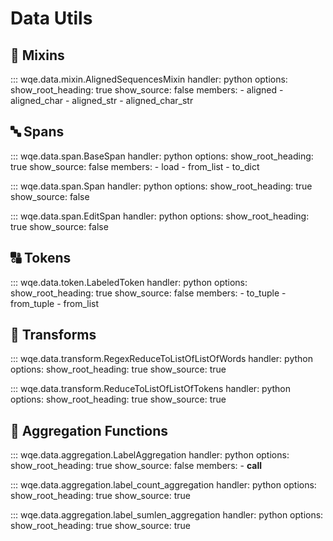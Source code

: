 # Data Utils

## 🔀 Mixins

::: wqe.data.mixin.AlignedSequencesMixin
    handler: python
    options:
      show_root_heading: true
      show_source: false
      members:
      - aligned
      - aligned_char
      - aligned_str
      - aligned_char_str

## 🔤 Spans

::: wqe.data.span.BaseSpan
    handler: python
    options:
      show_root_heading: true
      show_source: false
      members:
      - load
      - from_list
      - to_dict

::: wqe.data.span.Span
    handler: python
    options:
      show_root_heading: true
      show_source: false

::: wqe.data.span.EditSpan
    handler: python
    options:
      show_root_heading: true
      show_source: false

## 🔠 Tokens

::: wqe.data.token.LabeledToken
    handler: python
    options:
      show_root_heading: true
      show_source: false
      members:
      - to_tuple
      - from_tuple
      - from_list

## 🔄 Transforms

::: wqe.data.transform.RegexReduceToListOfListOfWords
    handler: python
    options:
      show_root_heading: true
      show_source: true

::: wqe.data.transform.ReduceToListOfListOfTokens
    handler: python
    options:
      show_root_heading: true
      show_source: true

## 🤝 Aggregation Functions

::: wqe.data.aggregation.LabelAggregation
    handler: python
    options:
      show_root_heading: true
      show_source: false
      members:
      - __call__

::: wqe.data.aggregation.label_count_aggregation
    handler: python
    options:
      show_root_heading: true
      show_source: true

::: wqe.data.aggregation.label_sumlen_aggregation
    handler: python
    options:
      show_root_heading: true
      show_source: true

